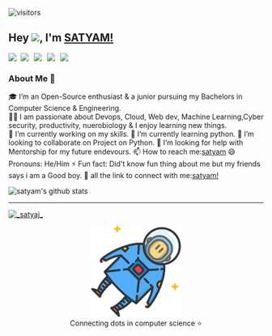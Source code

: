 ![visitors](https://visitor-badge.laobi.icu/badge?page_id=satyamjha74.satyamjha74)

## Hey <img src="https://github.com/TheDudeThatCode/TheDudeThatCode/blob/master/Assets/Hi.gif" width="29px">, I'm [SATYAM!](https://satyamjha74.github.io/) 

<a href="https://www.linkedin.com/in/satyam-kumar-jha-71570921a/">
  <img align="left" width="24px" src="https://www.vectorlogo.zone/logos/linkedin/linkedin-icon.svg"  />
</a>
<a href="https://twitter.com/_satyaj_">
  <img align="left" width="26px" src="https://www.vectorlogo.zone/logos/twitter/twitter-official.svg" />
</a>
<a href="mailto:satyamjhadev@gmail.com">
  <img align="left" width="26px" src="https://cdn.jsdelivr.net/npm/simple-icons@v3/icons/gmail.svg" />
</a>
<a href="https://https://www.youtube.com/channel/UCnb6M8d8VjqMINWliNwgfJA">
  <img align="left" width="26px" src="https://cdn.jsdelivr.net/npm/simple-icons@v3/icons/youtube.svg" />
</a>
<a href="https://dev.to/satyamjha74">
  <img align="left" width="26px" src="https://cdn.jsdelivr.net/npm/simple-icons@v3/icons/medium.svg" />
</a>
</a>

<br />

### About Me 🚀
🎓 I’m an Open-Source enthusiast & a junior pursuing my Bachelors in Computer Science & Engineering. </br>
👨‍💻  I am passionate about Devops, Cloud, Web dev, Machine Learning,Cyber security, productivity, nuerobiology  & I enjoy learning new things. </br>
 🔭 I’m currently working on my skills. 
 🌱 I’m currently learning python.
 👯 I’m looking to collaborate on Project on Python.
 🤔 I’m looking for help with Mentorship for my future endevours.
 📫 How to reach me:[satyam](https://twitter.com/_satyaj_)
 😄 Pronouns: He/Him
 ⚡ Fun fact: Did't know fun thing about me but my friends says i am a Good boy.
 👨 all the link to connect with me:[satyam!](https://bio.link/satyamkumarjha)

![satyam's github stats](https://github-readme-stats.vercel.app/api?username=satyamjha74&show_icons=true&hide_border=true) 
<br />
<hr>

<p align="left"> <a href="https://twitter.com/_satyaj_" target="blank"><img src="https://img.shields.io/twitter/follow/_satyaj_?logo=twitter&style=for-the-badge" alt="_satyaj_" /></a> </p>

<p align="center">
<img src="./astro.svg" alt="satyamjha74" height="180px">
<br/>
Connecting dots in computer science ⭐
</p>

<!--
**Satyamjha74/satyamjha74** is a ✨ _special_ ✨ repository because its `README.md` (this file) appears on your GitHub profile.

Here are some ideas to get you started:

- 🔭 I’m currently working on ...
- 🌱 I’m currently learning ...
- 👯 I’m looking to collaborate on ...
- 🤔 I’m looking for help with ...
- 💬 Ask me about ...
- 📫 How to reach me: ...
- 😄 Pronouns: ...
- ⚡ Fun fact: ...
-->
